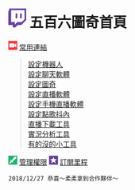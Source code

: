 # ![](Glitch_Purple_RGB.png) 五百六圖奇首頁
![](Broadcasters.png) [常用連結](常用連結.md)  
> [設定機器人](常用連結.md#設定機器人)  
> [設定聊天軟體](常用連結.md#設定聊天軟體)  
> [設定圖奇](常用連結.md#設定圖奇)  
> [設定直播軟體](常用連結.md#設定直播軟體)  
> [設定手機直播軟體](常用連結.md#設定手機直播軟體)  
> [設定點歌抖內](常用連結.md#設定點歌抖內)  
> [直播下載工具](常用連結.md#直播下載工具)  
> [實況分析工具](常用連結.md#實況分析工具)  
> [有的沒的小工具](常用連結.md#有的沒的小工具)  

![](Moderator.png) [管理權限](管理權限.md)
![](subscriptions.png) [訂閱里程](訂閱里程.md)

    2018/12/27 恭喜～柔柔拿到合作夥伴～
